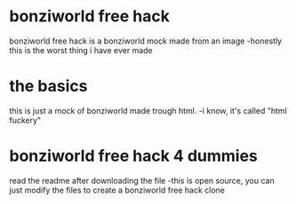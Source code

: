 # bonziworld free hack
bonziworld free hack is a bonziworld mock made from an image
-honestly this is the worst thing i have ever made
# the basics
this is just a mock of bonziworld made trough html.
-i know, it's called "html fuckery"
# bonziworld free hack 4 dummies
read the readme after downloading the file
-this is open source, you can just modify the files to create a bonziworld free hack clone
